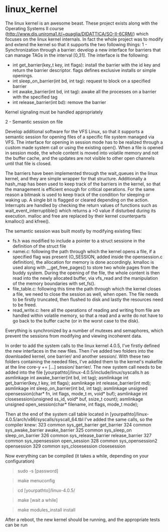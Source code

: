 # linux_kernel

The linux kernel is an awesome beast. These project exists along with the Operating Systems II course (http://www.dis.uniroma1.it/~quaglia/DIDATTICA/SO-II-6CRM/) which focuses on the linux kernel internals.
In fact the whole project was to modify and extend the kernel so that it supports the two following things:
1 - Synchronization through a barrier: develop a new interface for barriers that can manage TAGs in the interval [0,31]. 
The interface is the following:
- int get_barrier(key_t key, int flags): install the barrier with the id key and return the barrier descriptor. flags defines exclusive installs or simple openings.
- int sleep_on_barrier(int bd, int tag): request to block on a specified barrier
- int awake_barrier(int bd, int tag): awake all the processes on a barrier with the specified tag
- int release_barrier(int bd): remove the barrier

Kernel signaling must be handled appropriately

2 - Semantic session on file

Develop additional software for the VFS Linux, so that it supports a semantic session for opening files of a specific file system managed via VFS. The interface for opening in session mode has to be realized through a custom made system call or using the existing open(). 
When a file is opened in session mode, the whole content is moved into volatile memory and not the buffer cache, and the updates are not visible to other open channels until that file is closed. 


The barriers have been implemented through the wait_queues in the linux kernel, and they are simple wrapper for that structure.
Additionally a hash_map has been used to keep track of the barriers in the kernel, so that the management is efficient enough for critical operations. For the same reason a bitmask is used to keep track of the condition for sleeping or waking up. A single bit is flagged or cleared depending on the action.
Interrupts are handled by checking the return values of functions such as wait_event_interruptible() which returns a >0 value if disturbed during its execution.
malloc and free are replaced by their kernel counterparts kmalloc() and kfree().

The semantic session was built mostly by modifying existing files:
- fs.h was modified to include a pointer to a struct sessione in the definition of the struct file
- namei.c: following the path through which the kernel opens a file, if a specified flag was present (O_SESSION, added inside the opensession.c definition), the allocation for memory is done accordingly. kmalloc is used along with __get_free_pages() to store two whole pages from the buddy system. 
During the opening of the file, the whole content is then read into the newly allocated buffer, via vfs_read and the manipulation of the memory boundaries with set_fs().
- file_table.c: following this time the path through which the kernel closes a file, we need to close the session as well, when open. The file needs to be firstly truncated, then flushed to disk and lastly the resources need to be freed.
- read_write.c: here all the operations of reading and writing from file are handled within volatile memory, so that a read and a write do not have to go back to the buffer cache (or in the worst case to the disk). 

Everything is synchronized by a number of mutexes and semaphores, which prevent the sessions from modifying and viewing incoherent data.

In order to add the system calls to the linux kernel 4.0.5, I've firstly defined the new interfaces in the new files. Then I've added two folders into the downloaded kernel, one barrier/ and another session/. With these two folders containing the needed files, I've added them to the kernel's makefile at the line core-y += [...] session/ barrier/.
The new system call needs to be added into the file [yourpathto]/linux-4.0.5/include/linux/syscalls.h as
asmlinkage int awake_barrier(int bd, int tag);
asmlinkage int get_barrier(key_t key, int flags);
asmlinkage int release_barrier(int md);
asmlinkage int sleep_on_barrier(int bd, int tag);
asmlinkage unsigned opensession(char* fn, int flags, mode_t m, void* buf);
asmlinkage int closesession(unsigned ss_id, void* buf, ssize_t count);
asmlinkage unsigned open_session(char* filename, int flags, mode_t mode);

Then at the end of the system call table located in [yourpathto]/linux-4.0.5/arch/x86/syscalls/syscall_64.tbl I've added the same calls, so the compiler knew:
323	common	sys_get_barrier	get_barrier
324	common	sys_awake_barrier	awake_barrier
325	common	sys_sleep_on	sleep_on_barrier
326	common	sys_release_barrier	release_barrier
327	common	sys_opensession	open_session
328 common	sys_opensession2	opensession
329	common	sys_closesession	closesession

Now everything can be compiled (it takes a while, depending on your configuration) 
> sudo -s 
[password]

> make menuconfig

> cd [yourpathto]/linux-4.0.5/

> make
[wait a while]

> make modules_install install


After a reboot, the new kernel should be running, and the appropriate tests can be run
